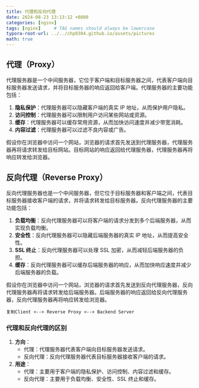 ```yaml
---
title: 代理和反向代理
date: 2024-08-23 13:13:12 +0800
categories: [nginx]
tags: [nginx]     # TAG names should always be lowercase
typora-root-url: ../../chp0304.github.io/assets/pictures
math: true
---
```


## 代理（Proxy）

代理服务器是一个中间服务器，它位于客户端和目标服务器之间，代表客户端向目标服务器发送请求，并将目标服务器的响应返回给客户端。代理服务器的主要功能包括：

1. **隐私保护**：代理服务器可以隐藏客户端的真实 IP 地址，从而保护用户隐私。
2. **访问控制**：代理服务器可以限制用户访问某些网站或资源。
3. **缓存**：代理服务器可以缓存常用资源，从而加快访问速度并减少带宽消耗。
4. **内容过滤**：代理服务器可以过滤不良内容或广告。

假设你在浏览器中访问一个网站，浏览器的请求首先发送到代理服务器，代理服务器再将请求转发给目标网站。目标网站的响应返回给代理服务器，代理服务器再将响应转发给浏览器。

## 反向代理（Reverse Proxy）

反向代理服务器也是一个中间服务器，但它位于目标服务器和客户端之间，代表目标服务器接收客户端的请求，并将请求转发给目标服务器。反向代理服务器的主要功能包括：

1. **负载均衡**：反向代理服务器可以将客户端的请求分发到多个后端服务器，从而实现负载均衡。
2. **安全性**：反向代理服务器可以隐藏后端服务器的真实 IP 地址，从而提高安全性。
3. **SSL 终止**：反向代理服务器可以处理 SSL 加密，从而减轻后端服务器的负担。
4. **缓存**：反向代理服务器可以缓存后端服务器的响应，从而加快响应速度并减少后端服务器的负载。

假设你在浏览器中访问一个网站，浏览器的请求首先发送到反向代理服务器，反向代理服务器再将请求转发给后端服务器。后端服务器的响应返回给反向代理服务器，反向代理服务器再将响应转发给浏览器。

```
复制Client <--> Reverse Proxy <--> Backend Server
```

### 代理和反向代理的区别

1. **方向**：
   - 代理：代理服务器代表客户端向目标服务器发送请求。
   - 反向代理：反向代理服务器代表目标服务器接收客户端的请求。
2. **用途**：
   - 代理：主要用于客户端的隐私保护、访问控制、内容过滤和缓存。
   - 反向代理：主要用于负载均衡、安全性、SSL 终止和缓存。


<!-- 
   <div class="mxgraph" style="max-width:100%;border:1px solid transparent;"
        data-mxgraph="{&quot;highlight&quot;:&quot;#0000ff&quot;,&quot;nav&quot;:true,&quot;resize&quot;:true,&quot;toolbar&quot;:&quot;zoom layers tags lightbox&quot;,&quot;edit&quot;:&quot;_blank&quot;,&quot;xml&quot;:&quot;&lt;mxfile host=\&quot;Electron\&quot; agent=\&quot;Mozilla/5.0 (Macintosh; Intel Mac OS X 10_15_7) AppleWebKit/537.36 (KHTML, like Gecko) draw.io/24.7.8 Chrome/128.0.6613.36 Electron/32.0.1 Safari/537.36\&quot; version=\&quot;24.7.8\&quot;&gt;\n  &lt;diagram id=\&quot;71XdjHSxN0r3v6jPLq9O\&quot; name=\&quot;第 1 页\&quot;&gt;\n    &lt;mxGraphModel dx=\&quot;954\&quot; dy=\&quot;699\&quot; grid=\&quot;1\&quot; gridSize=\&quot;10\&quot; guides=\&quot;1\&quot; tooltips=\&quot;1\&quot; connect=\&quot;1\&quot; arrows=\&quot;1\&quot; fold=\&quot;1\&quot; page=\&quot;1\&quot; pageScale=\&quot;1\&quot; pageWidth=\&quot;827\&quot; pageHeight=\&quot;1169\&quot; math=\&quot;0\&quot; shadow=\&quot;0\&quot;&gt;\n      &lt;root&gt;\n        &lt;mxCell id=\&quot;0\&quot; /&gt;\n        &lt;mxCell id=\&quot;1\&quot; parent=\&quot;0\&quot; /&gt;\n        &lt;mxCell id=\&quot;RgBHjBg7Zq7sivXevVyU-98\&quot; value=\&quot;\&quot; style=\&quot;group\&quot; parent=\&quot;1\&quot; vertex=\&quot;1\&quot; connectable=\&quot;0\&quot;&gt;\n          &lt;mxGeometry x=\&quot;60\&quot; y=\&quot;715\&quot; width=\&quot;680\&quot; height=\&quot;454.5\&quot; as=\&quot;geometry\&quot; /&gt;\n        &lt;/mxCell&gt;\n        &lt;mxCell id=\&quot;RgBHjBg7Zq7sivXevVyU-42\&quot; value=\&quot;\&quot; style=\&quot;endArrow=classic;startArrow=none;html=1;rounded=0;startFill=0;\&quot; parent=\&quot;RgBHjBg7Zq7sivXevVyU-98\&quot; edge=\&quot;1\&quot;&gt;\n          &lt;mxGeometry width=\&quot;50\&quot; height=\&quot;50\&quot; relative=\&quot;1\&quot; as=\&quot;geometry\&quot;&gt;\n            &lt;mxPoint x=\&quot;60\&quot; y=\&quot;354.5\&quot; as=\&quot;sourcePoint\&quot; /&gt;\n            &lt;mxPoint x=\&quot;60\&quot; y=\&quot;44.5\&quot; as=\&quot;targetPoint\&quot; /&gt;\n          &lt;/mxGeometry&gt;\n        &lt;/mxCell&gt;\n        &lt;mxCell id=\&quot;RgBHjBg7Zq7sivXevVyU-43\&quot; value=\&quot;\&quot; style=\&quot;endArrow=classic;startArrow=none;html=1;rounded=0;startFill=0;\&quot; parent=\&quot;RgBHjBg7Zq7sivXevVyU-98\&quot; edge=\&quot;1\&quot;&gt;\n          &lt;mxGeometry width=\&quot;50\&quot; height=\&quot;50\&quot; relative=\&quot;1\&quot; as=\&quot;geometry\&quot;&gt;\n            &lt;mxPoint x=\&quot;50\&quot; y=\&quot;344.5\&quot; as=\&quot;sourcePoint\&quot; /&gt;\n            &lt;mxPoint x=\&quot;670\&quot; y=\&quot;344.5\&quot; as=\&quot;targetPoint\&quot; /&gt;\n          &lt;/mxGeometry&gt;\n        &lt;/mxCell&gt;\n        &lt;mxCell id=\&quot;RgBHjBg7Zq7sivXevVyU-44\&quot; value=\&quot;音频数据字节流\&quot; style=\&quot;rounded=0;whiteSpace=wrap;html=1;fillColor=#ffe6cc;strokeColor=#d79b00;\&quot; parent=\&quot;RgBHjBg7Zq7sivXevVyU-98\&quot; vertex=\&quot;1\&quot;&gt;\n          &lt;mxGeometry x=\&quot;90\&quot; y=\&quot;304.5\&quot; width=\&quot;130\&quot; height=\&quot;25\&quot; as=\&quot;geometry\&quot; /&gt;\n        &lt;/mxCell&gt;\n        &lt;mxCell id=\&quot;RgBHjBg7Zq7sivXevVyU-45\&quot; value=\&quot;ASR流式读取音频数据\&quot; style=\&quot;rounded=0;whiteSpace=wrap;html=1;fillColor=#dae8fc;strokeColor=#6c8ebf;\&quot; parent=\&quot;RgBHjBg7Zq7sivXevVyU-98\&quot; vertex=\&quot;1\&quot;&gt;\n          &lt;mxGeometry x=\&quot;120\&quot; y=\&quot;264.5\&quot; width=\&quot;150\&quot; height=\&quot;25\&quot; as=\&quot;geometry\&quot; /&gt;\n        &lt;/mxCell&gt;\n        &lt;mxCell id=\&quot;RgBHjBg7Zq7sivXevVyU-46\&quot; value=\&quot;LLM根据ASR识别的内容发送请求\&quot; style=\&quot;rounded=0;whiteSpace=wrap;html=1;fillColor=#d5e8d4;strokeColor=#82b366;\&quot; parent=\&quot;RgBHjBg7Zq7sivXevVyU-98\&quot; vertex=\&quot;1\&quot;&gt;\n          &lt;mxGeometry x=\&quot;270\&quot; y=\&quot;224.5\&quot; width=\&quot;230\&quot; height=\&quot;25\&quot; as=\&quot;geometry\&quot; /&gt;\n        &lt;/mxCell&gt;\n        &lt;mxCell id=\&quot;RgBHjBg7Zq7sivXevVyU-47\&quot; value=\&quot;TTS将LLM响应内容转换成语音流\&quot; style=\&quot;rounded=0;whiteSpace=wrap;html=1;fillColor=#f8cecc;strokeColor=#b85450;\&quot; parent=\&quot;RgBHjBg7Zq7sivXevVyU-98\&quot; vertex=\&quot;1\&quot;&gt;\n          &lt;mxGeometry x=\&quot;320\&quot; y=\&quot;184.5\&quot; width=\&quot;220\&quot; height=\&quot;25\&quot; as=\&quot;geometry\&quot; /&gt;\n        &lt;/mxCell&gt;\n        &lt;mxCell id=\&quot;RgBHjBg7Zq7sivXevVyU-48\&quot; value=\&quot;播放语音\&quot; style=\&quot;rounded=0;whiteSpace=wrap;html=1;fillColor=#fff2cc;strokeColor=#d6b656;\&quot; parent=\&quot;RgBHjBg7Zq7sivXevVyU-98\&quot; vertex=\&quot;1\&quot;&gt;\n          &lt;mxGeometry x=\&quot;370\&quot; y=\&quot;144.5\&quot; width=\&quot;290\&quot; height=\&quot;25\&quot; as=\&quot;geometry\&quot; /&gt;\n        &lt;/mxCell&gt;\n        &lt;mxCell id=\&quot;RgBHjBg7Zq7sivXevVyU-49\&quot; value=\&quot;&amp;lt;font style=&amp;quot;font-size: 19px;&amp;quot;&amp;gt;时间&amp;lt;/font&amp;gt;\&quot; style=\&quot;text;html=1;align=center;verticalAlign=middle;resizable=0;points=[];autosize=1;strokeColor=none;fillColor=none;\&quot; parent=\&quot;RgBHjBg7Zq7sivXevVyU-98\&quot; vertex=\&quot;1\&quot;&gt;\n          &lt;mxGeometry x=\&quot;620\&quot; y=\&quot;354.5\&quot; width=\&quot;60\&quot; height=\&quot;40\&quot; as=\&quot;geometry\&quot; /&gt;\n        &lt;/mxCell&gt;\n        &lt;mxCell id=\&quot;RgBHjBg7Zq7sivXevVyU-50\&quot; value=\&quot;&amp;lt;font style=&amp;quot;font-size: 17px;&amp;quot;&amp;gt;事件&amp;lt;/font&amp;gt;\&quot; style=\&quot;text;html=1;align=center;verticalAlign=middle;resizable=0;points=[];autosize=1;strokeColor=none;fillColor=none;\&quot; parent=\&quot;RgBHjBg7Zq7sivXevVyU-98\&quot; vertex=\&quot;1\&quot;&gt;\n          &lt;mxGeometry y=\&quot;64.5\&quot; width=\&quot;60\&quot; height=\&quot;30\&quot; as=\&quot;geometry\&quot; /&gt;\n        &lt;/mxCell&gt;\n        &lt;mxCell id=\&quot;RgBHjBg7Zq7sivXevVyU-51\&quot; value=\&quot;\&quot; style=\&quot;endArrow=none;dashed=1;html=1;rounded=0;\&quot; parent=\&quot;RgBHjBg7Zq7sivXevVyU-98\&quot; edge=\&quot;1\&quot;&gt;\n          &lt;mxGeometry width=\&quot;50\&quot; height=\&quot;50\&quot; relative=\&quot;1\&quot; as=\&quot;geometry\&quot;&gt;\n            &lt;mxPoint x=\&quot;270\&quot; y=\&quot;344.5\&quot; as=\&quot;sourcePoint\&quot; /&gt;\n            &lt;mxPoint x=\&quot;270\&quot; y=\&quot;54.5\&quot; as=\&quot;targetPoint\&quot; /&gt;\n          &lt;/mxGeometry&gt;\n        &lt;/mxCell&gt;\n        &lt;mxCell id=\&quot;RgBHjBg7Zq7sivXevVyU-53\&quot; value=\&quot;\&quot; style=\&quot;endArrow=none;dashed=1;html=1;rounded=0;\&quot; parent=\&quot;RgBHjBg7Zq7sivXevVyU-98\&quot; edge=\&quot;1\&quot;&gt;\n          &lt;mxGeometry width=\&quot;50\&quot; height=\&quot;50\&quot; relative=\&quot;1\&quot; as=\&quot;geometry\&quot;&gt;\n            &lt;mxPoint x=\&quot;220\&quot; y=\&quot;344.5\&quot; as=\&quot;sourcePoint\&quot; /&gt;\n            &lt;mxPoint x=\&quot;220\&quot; y=\&quot;54.5\&quot; as=\&quot;targetPoint\&quot; /&gt;\n          &lt;/mxGeometry&gt;\n        &lt;/mxCell&gt;\n        &lt;mxCell id=\&quot;RgBHjBg7Zq7sivXevVyU-54\&quot; value=\&quot;\&quot; style=\&quot;endArrow=none;dashed=1;html=1;rounded=0;\&quot; parent=\&quot;RgBHjBg7Zq7sivXevVyU-98\&quot; edge=\&quot;1\&quot;&gt;\n          &lt;mxGeometry width=\&quot;50\&quot; height=\&quot;50\&quot; relative=\&quot;1\&quot; as=\&quot;geometry\&quot;&gt;\n            &lt;mxPoint x=\&quot;320\&quot; y=\&quot;344.5\&quot; as=\&quot;sourcePoint\&quot; /&gt;\n            &lt;mxPoint x=\&quot;320\&quot; y=\&quot;54.5\&quot; as=\&quot;targetPoint\&quot; /&gt;\n          &lt;/mxGeometry&gt;\n        &lt;/mxCell&gt;\n        &lt;mxCell id=\&quot;RgBHjBg7Zq7sivXevVyU-55\&quot; value=\&quot;\&quot; style=\&quot;endArrow=none;dashed=1;html=1;rounded=0;\&quot; parent=\&quot;RgBHjBg7Zq7sivXevVyU-98\&quot; edge=\&quot;1\&quot;&gt;\n          &lt;mxGeometry width=\&quot;50\&quot; height=\&quot;50\&quot; relative=\&quot;1\&quot; as=\&quot;geometry\&quot;&gt;\n            &lt;mxPoint x=\&quot;370\&quot; y=\&quot;344.5\&quot; as=\&quot;sourcePoint\&quot; /&gt;\n            &lt;mxPoint x=\&quot;370\&quot; y=\&quot;54.5\&quot; as=\&quot;targetPoint\&quot; /&gt;\n          &lt;/mxGeometry&gt;\n        &lt;/mxCell&gt;\n        &lt;mxCell id=\&quot;RgBHjBg7Zq7sivXevVyU-57\&quot; value=\&quot;\&quot; style=\&quot;strokeWidth=2;html=1;shape=mxgraph.flowchart.annotation_2;align=left;labelPosition=right;pointerEvents=1;rotation=90;\&quot; parent=\&quot;RgBHjBg7Zq7sivXevVyU-98\&quot; vertex=\&quot;1\&quot;&gt;\n          &lt;mxGeometry x=\&quot;240\&quot; y=\&quot;154.5\&quot; width=\&quot;10\&quot; height=\&quot;55\&quot; as=\&quot;geometry\&quot; /&gt;\n        &lt;/mxCell&gt;\n        &lt;mxCell id=\&quot;RgBHjBg7Zq7sivXevVyU-58\&quot; value=\&quot;ASR时延\&quot; style=\&quot;text;html=1;align=center;verticalAlign=middle;resizable=0;points=[];autosize=1;strokeColor=none;fillColor=none;\&quot; parent=\&quot;RgBHjBg7Zq7sivXevVyU-98\&quot; vertex=\&quot;1\&quot;&gt;\n          &lt;mxGeometry x=\&quot;210\&quot; y=\&quot;145\&quot; width=\&quot;70\&quot; height=\&quot;30\&quot; as=\&quot;geometry\&quot; /&gt;\n        &lt;/mxCell&gt;\n        &lt;mxCell id=\&quot;RgBHjBg7Zq7sivXevVyU-59\&quot; value=\&quot;\&quot; style=\&quot;strokeWidth=2;html=1;shape=mxgraph.flowchart.annotation_2;align=left;labelPosition=right;pointerEvents=1;rotation=90;\&quot; parent=\&quot;RgBHjBg7Zq7sivXevVyU-98\&quot; vertex=\&quot;1\&quot;&gt;\n          &lt;mxGeometry x=\&quot;290\&quot; y=\&quot;114.5\&quot; width=\&quot;10\&quot; height=\&quot;55\&quot; as=\&quot;geometry\&quot; /&gt;\n        &lt;/mxCell&gt;\n        &lt;mxCell id=\&quot;RgBHjBg7Zq7sivXevVyU-62\&quot; value=\&quot;LLM时延\&quot; style=\&quot;text;html=1;align=center;verticalAlign=middle;resizable=0;points=[];autosize=1;strokeColor=none;fillColor=none;\&quot; parent=\&quot;RgBHjBg7Zq7sivXevVyU-98\&quot; vertex=\&quot;1\&quot;&gt;\n          &lt;mxGeometry x=\&quot;260\&quot; y=\&quot;104.5\&quot; width=\&quot;70\&quot; height=\&quot;30\&quot; as=\&quot;geometry\&quot; /&gt;\n        &lt;/mxCell&gt;\n        &lt;mxCell id=\&quot;RgBHjBg7Zq7sivXevVyU-63\&quot; value=\&quot;\&quot; style=\&quot;strokeWidth=2;html=1;shape=mxgraph.flowchart.annotation_2;align=left;labelPosition=right;pointerEvents=1;rotation=90;\&quot; parent=\&quot;RgBHjBg7Zq7sivXevVyU-98\&quot; vertex=\&quot;1\&quot;&gt;\n          &lt;mxGeometry x=\&quot;340\&quot; y=\&quot;64.5\&quot; width=\&quot;10\&quot; height=\&quot;55\&quot; as=\&quot;geometry\&quot; /&gt;\n        &lt;/mxCell&gt;\n        &lt;mxCell id=\&quot;RgBHjBg7Zq7sivXevVyU-64\&quot; value=\&quot;TTS时延\&quot; style=\&quot;text;html=1;align=center;verticalAlign=middle;resizable=0;points=[];autosize=1;strokeColor=none;fillColor=none;\&quot; parent=\&quot;RgBHjBg7Zq7sivXevVyU-98\&quot; vertex=\&quot;1\&quot;&gt;\n          &lt;mxGeometry x=\&quot;310\&quot; y=\&quot;54.5\&quot; width=\&quot;70\&quot; height=\&quot;30\&quot; as=\&quot;geometry\&quot; /&gt;\n        &lt;/mxCell&gt;\n        &lt;mxCell id=\&quot;RgBHjBg7Zq7sivXevVyU-66\&quot; value=\&quot;\&quot; style=\&quot;strokeWidth=2;html=1;shape=mxgraph.flowchart.annotation_2;align=left;labelPosition=right;pointerEvents=1;rotation=90;\&quot; parent=\&quot;RgBHjBg7Zq7sivXevVyU-98\&quot; vertex=\&quot;1\&quot;&gt;\n          &lt;mxGeometry x=\&quot;291.5\&quot; y=\&quot;-38\&quot; width=\&quot;10\&quot; height=\&quot;150\&quot; as=\&quot;geometry\&quot; /&gt;\n        &lt;/mxCell&gt;\n        &lt;mxCell id=\&quot;RgBHjBg7Zq7sivXevVyU-67\&quot; value=\&quot;总时延\&quot; style=\&quot;text;html=1;align=center;verticalAlign=middle;resizable=0;points=[];autosize=1;strokeColor=none;fillColor=none;\&quot; parent=\&quot;RgBHjBg7Zq7sivXevVyU-98\&quot; vertex=\&quot;1\&quot;&gt;\n          &lt;mxGeometry x=\&quot;266.5\&quot; width=\&quot;60\&quot; height=\&quot;30\&quot; as=\&quot;geometry\&quot; /&gt;\n        &lt;/mxCell&gt;\n        &lt;mxCell id=\&quot;RgBHjBg7Zq7sivXevVyU-70\&quot; value=\&quot;音频结束\&quot; style=\&quot;text;html=1;align=center;verticalAlign=middle;resizable=0;points=[];autosize=1;strokeColor=none;fillColor=none;textDirection=vertical-lr;\&quot; parent=\&quot;RgBHjBg7Zq7sivXevVyU-98\&quot; vertex=\&quot;1\&quot;&gt;\n          &lt;mxGeometry x=\&quot;180\&quot; y=\&quot;384.5\&quot; width=\&quot;70\&quot; height=\&quot;30\&quot; as=\&quot;geometry\&quot; /&gt;\n        &lt;/mxCell&gt;\n        &lt;mxCell id=\&quot;RgBHjBg7Zq7sivXevVyU-71\&quot; value=\&quot;识别完成\&quot; style=\&quot;text;html=1;align=center;verticalAlign=middle;resizable=0;points=[];autosize=1;strokeColor=none;fillColor=none;textDirection=vertical-rl;\&quot; parent=\&quot;RgBHjBg7Zq7sivXevVyU-98\&quot; vertex=\&quot;1\&quot;&gt;\n          &lt;mxGeometry x=\&quot;235\&quot; y=\&quot;404.5\&quot; width=\&quot;70\&quot; height=\&quot;30\&quot; as=\&quot;geometry\&quot; /&gt;\n        &lt;/mxCell&gt;\n        &lt;mxCell id=\&quot;RgBHjBg7Zq7sivXevVyU-72\&quot; value=\&quot;首字响应产生\&quot; style=\&quot;text;html=1;align=center;verticalAlign=middle;resizable=0;points=[];autosize=1;strokeColor=none;fillColor=none;textDirection=vertical-rl;\&quot; parent=\&quot;RgBHjBg7Zq7sivXevVyU-98\&quot; vertex=\&quot;1\&quot;&gt;\n          &lt;mxGeometry x=\&quot;270\&quot; y=\&quot;414.5\&quot; width=\&quot;100\&quot; height=\&quot;30\&quot; as=\&quot;geometry\&quot; /&gt;\n        &lt;/mxCell&gt;\n        &lt;mxCell id=\&quot;RgBHjBg7Zq7sivXevVyU-73\&quot; value=\&quot;首字语音流产生\&quot; style=\&quot;text;html=1;align=center;verticalAlign=middle;resizable=0;points=[];autosize=1;strokeColor=none;fillColor=none;textDirection=vertical-rl;\&quot; parent=\&quot;RgBHjBg7Zq7sivXevVyU-98\&quot; vertex=\&quot;1\&quot;&gt;\n          &lt;mxGeometry x=\&quot;311.5\&quot; y=\&quot;424.5\&quot; width=\&quot;110\&quot; height=\&quot;30\&quot; as=\&quot;geometry\&quot; /&gt;\n        &lt;/mxCell&gt;\n        &lt;mxCell id=\&quot;RgBHjBg7Zq7sivXevVyU-79\&quot; value=\&quot;音频开始\&quot; style=\&quot;text;html=1;align=center;verticalAlign=middle;resizable=0;points=[];autosize=1;strokeColor=none;fillColor=none;textDirection=vertical-rl;\&quot; parent=\&quot;RgBHjBg7Zq7sivXevVyU-98\&quot; vertex=\&quot;1\&quot;&gt;\n          &lt;mxGeometry x=\&quot;60\&quot; y=\&quot;383.5\&quot; width=\&quot;70\&quot; height=\&quot;30\&quot; as=\&quot;geometry\&quot; /&gt;\n        &lt;/mxCell&gt;\n        &lt;mxCell id=\&quot;RgBHjBg7Zq7sivXevVyU-84\&quot; value=\&quot;ASR\&quot; style=\&quot;text;html=1;align=center;verticalAlign=middle;resizable=0;points=[];autosize=1;strokeColor=none;fillColor=none;\&quot; parent=\&quot;RgBHjBg7Zq7sivXevVyU-98\&quot; vertex=\&quot;1\&quot;&gt;\n          &lt;mxGeometry x=\&quot;245\&quot; y=\&quot;354.5\&quot; width=\&quot;50\&quot; height=\&quot;30\&quot; as=\&quot;geometry\&quot; /&gt;\n        &lt;/mxCell&gt;\n        &lt;mxCell id=\&quot;RgBHjBg7Zq7sivXevVyU-86\&quot; value=\&quot;TTS\&quot; style=\&quot;text;html=1;align=center;verticalAlign=middle;resizable=0;points=[];autosize=1;strokeColor=none;fillColor=none;\&quot; parent=\&quot;RgBHjBg7Zq7sivXevVyU-98\&quot; vertex=\&quot;1\&quot;&gt;\n          &lt;mxGeometry x=\&quot;341.5\&quot; y=\&quot;354.5\&quot; width=\&quot;50\&quot; height=\&quot;30\&quot; as=\&quot;geometry\&quot; /&gt;\n        &lt;/mxCell&gt;\n        &lt;mxCell id=\&quot;RgBHjBg7Zq7sivXevVyU-91\&quot; value=\&quot;LLM\&quot; style=\&quot;text;html=1;align=center;verticalAlign=middle;resizable=0;points=[];autosize=1;strokeColor=none;fillColor=none;\&quot; parent=\&quot;RgBHjBg7Zq7sivXevVyU-98\&quot; vertex=\&quot;1\&quot;&gt;\n          &lt;mxGeometry x=\&quot;295\&quot; y=\&quot;354.5\&quot; width=\&quot;50\&quot; height=\&quot;30\&quot; as=\&quot;geometry\&quot; /&gt;\n        &lt;/mxCell&gt;\n        &lt;mxCell id=\&quot;RgBHjBg7Zq7sivXevVyU-97\&quot; value=\&quot;\&quot; style=\&quot;endArrow=none;dashed=1;html=1;rounded=0;\&quot; parent=\&quot;RgBHjBg7Zq7sivXevVyU-98\&quot; edge=\&quot;1\&quot;&gt;\n          &lt;mxGeometry width=\&quot;50\&quot; height=\&quot;50\&quot; relative=\&quot;1\&quot; as=\&quot;geometry\&quot;&gt;\n            &lt;mxPoint x=\&quot;90\&quot; y=\&quot;344.5\&quot; as=\&quot;sourcePoint\&quot; /&gt;\n            &lt;mxPoint x=\&quot;90\&quot; y=\&quot;54.5\&quot; as=\&quot;targetPoint\&quot; /&gt;\n          &lt;/mxGeometry&gt;\n        &lt;/mxCell&gt;\n        &lt;mxCell id=\&quot;M6WEJgqmvXdHjVKGSZhN-1\&quot; value=\&quot;音频文件\&quot; style=\&quot;text;html=1;align=center;verticalAlign=middle;resizable=0;points=[];autosize=1;strokeColor=none;fillColor=none;\&quot; parent=\&quot;1\&quot; vertex=\&quot;1\&quot;&gt;\n          &lt;mxGeometry x=\&quot;140\&quot; y=\&quot;685\&quot; width=\&quot;70\&quot; height=\&quot;30\&quot; as=\&quot;geometry\&quot; /&gt;\n        &lt;/mxCell&gt;\n      &lt;/root&gt;\n    &lt;/mxGraphModel&gt;\n  &lt;/diagram&gt;\n&lt;/mxfile&gt;\n&quot;}">
    </div>
    <script type="text/javascript" src="https://viewer.diagrams.net/js/viewer-static.min.js"></script>



### 啊


   $$
   \begin{equation}
   LaTeX_math_expression
   \label{eq:label_name}
   \end{equation}
   $$ -->

